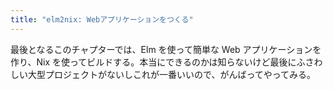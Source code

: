 ```yaml
---
title: "elm2nix: Webアプリケーションをつくる"
---
```


最後となるこのチャプターでは、Elm を使って簡単な Web アプリケーションを作り、Nix を使ってビルドする。本当にできるのかは知らないけど最後にふさわしい大型プロジェクトがないしこれが一番いいので、がんばってやってみる。
